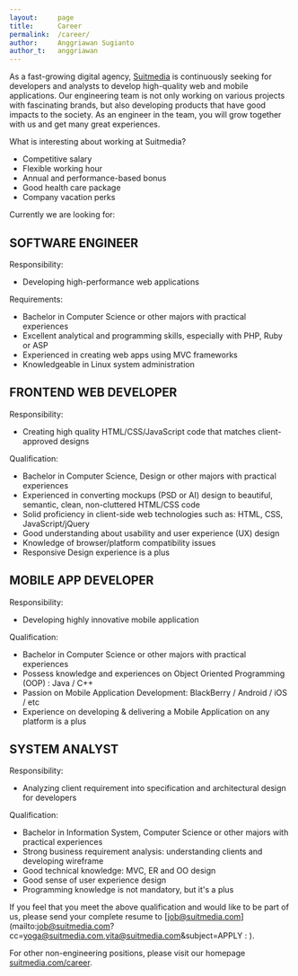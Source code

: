 ```yaml
---
layout:     page
title:      Career
permalink:  /career/
author:     Anggriawan Sugianto
author_t:   anggriawan
---
```


As a fast-growing digital agency, [Suitmedia](http://www.suitmedia.com) is continuously seeking for developers and analysts to develop high-quality web and mobile applications. Our engineering team is not only working on various projects with fascinating brands, but also developing products that have good impacts to the society. As an engineer in the team, you will grow together with us and get many great experiences.

What is interesting about working at Suitmedia?

* Competitive salary
* Flexible working hour
* Annual and performance-based bonus
* Good health care package
* Company vacation perks


Currently we are looking for:

SOFTWARE ENGINEER
---

Responsibility:

* Developing high-performance web applications

Requirements:

* Bachelor in Computer Science or other majors with practical experiences
* Excellent analytical and programming skills, especially with PHP, Ruby or ASP
* Experienced in creating web apps using MVC frameworks
* Knowledgeable in Linux system administration


FRONTEND WEB DEVELOPER
---

Responsibility:

* Creating high quality HTML/CSS/JavaScript code that matches client-approved designs

Qualification:

* Bachelor in Computer Science, Design or other majors with practical experiences
* Experienced in converting mockups (PSD or AI) design to beautiful, semantic, clean, non-cluttered HTML/CSS code
* Solid proficiency in client-side web technologies such as: HTML, CSS, JavaScript/jQuery
* Good understanding about usability and user experience (UX) design
* Knowledge of browser/platform compatibility issues
* Responsive Design experience is a plus


MOBILE APP DEVELOPER
---

Responsibility:

* Developing highly innovative mobile application

Qualification:

* Bachelor in Computer Science or other majors with practical experiences
* Possess knowledge and experiences on Object Oriented Programming (OOP) : Java / C++
* Passion on Mobile Application Development: BlackBerry / Android / iOS / etc
* Experience on developing & delivering a Mobile Application on any platform is a plus


SYSTEM ANALYST
---

Responsibility:

* Analyzing client requirement into specification and architectural design for developers

Qualification:

* Bachelor in Information System, Computer Science or other majors with practical experiences
* Strong business requirement analysis: understanding clients and developing wireframe
* Good technical knowledge: MVC, ER and OO design
* Good sense of user experience design
* Programming knowledge is not mandatory, but it's a plus


If you feel that you meet the above qualification and would like to be part of us, please send your complete resume to [job@suitmedia.com](mailto:job@suitmedia.com?cc=yoga@suitmedia.com,vita@suitmedia.com&subject=APPLY : <Enter Your Wanted Position Here>).

For other non-engineering positions, please visit our homepage [suitmedia.com/career](http://suitmedia.com/career).

